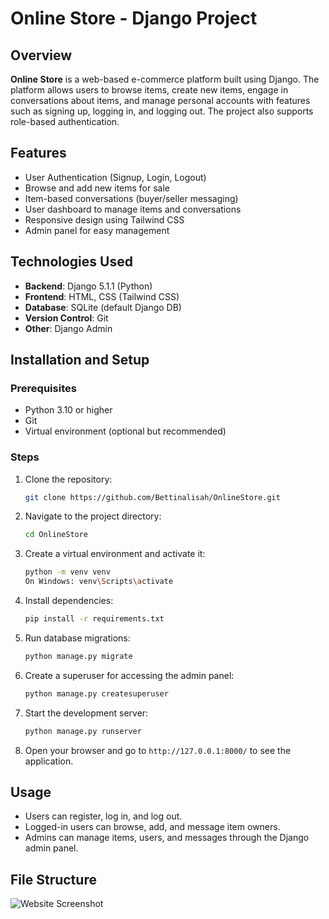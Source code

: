 # Online Store - Django Project

## Overview

**Online Store** is a web-based e-commerce platform built using Django. The platform allows users to browse items, create new items, engage in conversations about items, and manage personal accounts with features such as signing up, logging in, and logging out. The project also supports role-based authentication.

## Features

- User Authentication (Signup, Login, Logout)
- Browse and add new items for sale
- Item-based conversations (buyer/seller messaging)
- User dashboard to manage items and conversations
- Responsive design using Tailwind CSS
- Admin panel for easy management

## Technologies Used

- **Backend**: Django 5.1.1 (Python)
- **Frontend**: HTML, CSS (Tailwind CSS)
- **Database**: SQLite (default Django DB)
- **Version Control**: Git
- **Other**: Django Admin

## Installation and Setup

### Prerequisites

- Python 3.10 or higher
- Git
- Virtual environment (optional but recommended)

### Steps

1. Clone the repository:

    ```bash
    git clone https://github.com/Bettinalisah/OnlineStore.git
    ```

2. Navigate to the project directory:

    ```bash
    cd OnlineStore
    ```

3. Create a virtual environment and activate it:

    ```bash
    python -m venv venv
    On Windows: venv\Scripts\activate
    ```

4. Install dependencies:

    ```bash
    pip install -r requirements.txt
    ```

5. Run database migrations:

    ```bash
    python manage.py migrate
    ```

6. Create a superuser for accessing the admin panel:

    ```bash
    python manage.py createsuperuser
    ```

7. Start the development server:

    ```bash
    python manage.py runserver
    ```

8. Open your browser and go to `http://127.0.0.1:8000/` to see the application.

## Usage

- Users can register, log in, and log out.
- Logged-in users can browse, add, and message item owners.
- Admins can manage items, users, and messages through the Django admin panel.

## File Structure

![Website Screenshot](images/IMG_7550.jpg)

